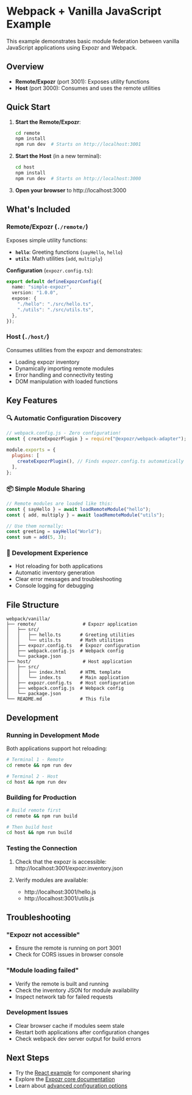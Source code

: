 # Webpack + Vanilla JavaScript Example

This example demonstrates basic module federation between vanilla JavaScript applications using Expozr and Webpack.

## Overview

- **Remote/Expozr** (port 3001): Exposes utility functions
- **Host** (port 3000): Consumes and uses the remote utilities

## Quick Start

1. **Start the Remote/Expozr**:

   ```bash
   cd remote
   npm install
   npm run dev  # Starts on http://localhost:3001
   ```

2. **Start the Host** (in a new terminal):

   ```bash
   cd host
   npm install
   npm run dev  # Starts on http://localhost:3000
   ```

3. **Open your browser** to http://localhost:3000

## What's Included

### Remote/Expozr (`./remote/`)

Exposes simple utility functions:

- **`hello`**: Greeting functions (`sayHello`, `hello`)
- **`utils`**: Math utilities (`add`, `multiply`)

**Configuration** (`expozr.config.ts`):

```typescript
export default defineExpozrConfig({
  name: "simple-expozr",
  version: "1.0.0",
  expose: {
    "./hello": "./src/hello.ts",
    "./utils": "./src/utils.ts",
  },
});
```

### Host (`./host/`)

Consumes utilities from the expozr and demonstrates:

- Loading expozr inventory
- Dynamically importing remote modules
- Error handling and connectivity testing
- DOM manipulation with loaded functions

## Key Features

### 🔍 Automatic Configuration Discovery

```javascript
// webpack.config.js - Zero configuration!
const { createExpozrPlugin } = require("@expozr/webpack-adapter");

module.exports = {
  plugins: [
    createExpozrPlugin(), // Finds expozr.config.ts automatically
  ],
};
```

### 📦 Simple Module Sharing

```javascript
// Remote modules are loaded like this:
const { sayHello } = await loadRemoteModule("hello");
const { add, multiply } = await loadRemoteModule("utils");

// Use them normally:
const greeting = sayHello("World");
const sum = add(5, 3);
```

### 🔧 Development Experience

- Hot reloading for both applications
- Automatic inventory generation
- Clear error messages and troubleshooting
- Console logging for debugging

## File Structure

```
webpack/vanilla/
├── remote/                 # Expozr application
│   ├── src/
│   │   ├── hello.ts       # Greeting utilities
│   │   └── utils.ts       # Math utilities
│   ├── expozr.config.ts   # Expozr configuration
│   ├── webpack.config.js  # Webpack config
│   └── package.json
├── host/                   # Host application
│   ├── src/
│   │   ├── index.html     # HTML template
│   │   └── index.ts       # Main application
│   ├── expozr.config.ts   # Host configuration
│   ├── webpack.config.js  # Webpack config
│   └── package.json
└── README.md              # This file
```

## Development

### Running in Development Mode

Both applications support hot reloading:

```bash
# Terminal 1 - Remote
cd remote && npm run dev

# Terminal 2 - Host
cd host && npm run dev
```

### Building for Production

```bash
# Build remote first
cd remote && npm run build

# Then build host
cd host && npm run build
```

### Testing the Connection

1. Check that the expozr is accessible:
   http://localhost:3001/expozr.inventory.json

2. Verify modules are available:
   - http://localhost:3001/hello.js
   - http://localhost:3001/utils.js

## Troubleshooting

### "Expozr not accessible"

- Ensure the remote is running on port 3001
- Check for CORS issues in browser console

### "Module loading failed"

- Verify the remote is built and running
- Check the inventory JSON for module availability
- Inspect network tab for failed requests

### Development Issues

- Clear browser cache if modules seem stale
- Restart both applications after configuration changes
- Check webpack dev server output for build errors

## Next Steps

- Try the [React example](../react/) for component sharing
- Explore the [Expozr core documentation](../../../packages/core/)
- Learn about [advanced configuration options](../../../docs/)
